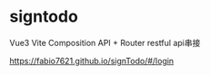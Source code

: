 # signtodo
Vue3 Vite Composition API + Router restful api串接

https://fabio7621.github.io/signTodo/#/login

